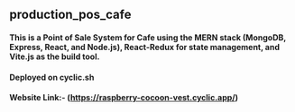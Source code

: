 ## production_pos_cafe
#### This is a Point of Sale System for Cafe using the MERN stack (MongoDB, Express, React, and Node.js), React-Redux for state management, and Vite.js as the build tool.
#### Deployed on cyclic.sh
#### Website Link:- (https://raspberry-cocoon-vest.cyclic.app/)
